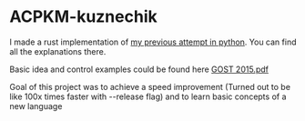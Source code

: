 # ACPKM-kuznechik

I made a rust implementation of [my previous attempt in python](https://github.com/forentfraps/ACPKM-kuznechik). You can find all the explanations there. 

Basic idea and control examples could be found here [GOST 2015.pdf](https://github.com/forentfraps/ACPKM-kuznechik/files/9097518/GOST.2015.pdf)

Goal of this project was to achieve a speed improvement (Turned out to be like 100x times faster with --release flag) and to learn basic concepts of a new language
